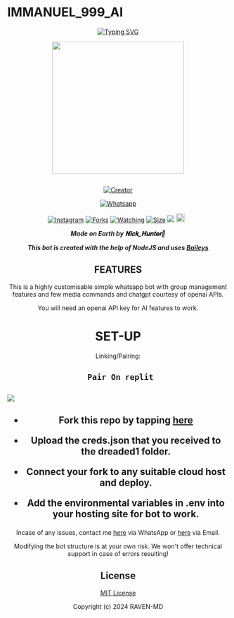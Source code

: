 # IMMANUEL_999_AI
<div align="center">
<a href="https://git.io/typing-svg"><img src="https://readme-typing-svg.demolab.com?font=Black+Ops+One&size=50&pause=1000&color=1BAFBAFF&center=true&width=910&height=100&lines=THIS  IS+🦄RAVEN-MD🦄;MULTI+DEVICE+WHATSAPP+BOT;CREATED+BY+NICK;PUBLIC+RELEASED; ...;TEAM RAVEN-𝙼𝙳." alt="Typing SVG" /></a>
  </p>
  
<p align="center">
<img src="https://telegra.ph/file/416c3ae0cfe59be8db011.jpg" width="300" height="300"/>
</p>
<p align="center">
  <a href="#"><img src="http://readme-typing-svg.herokuapp.com?color=d1fa02&center=true&vCenter=true&multiline=false&lines=RAVEN+WHATSAPP+BOT" alt="">
</p>
<p align="center">
<a href="#"><img title="Creator" src="https://img.shields.io/badge/Creator-𝐍𝐢𝐜𝐤_𝐇𝐮𝐧𝐭𝐞𝐫-blue.svg?style=for-the-badge&logo=github"></a>
</p>
<p align="center">
<a href="'https://wa.me/254114660061 Hello👋+Nick +uko+na+update+yoyote+ya+RAVEN+Bot+Mkuu+🥲'"><img title="Whatsapp" src="'https://wa.me/254114660061 Hello👋+Nick +uko+na+update+ya+Raven+Bot+Mkuu+🥲'?color=green&style=flat-square"></a>
  
<a href="https://wa.me/254114660061 Hello👋+Nick"><img title="Instagram" src="https://www.instagram.com/nick_hunter9?igsh=MXB5Nmowc2hycnIxcA=="></a>
<a href="https://github.com/HunterNick2/RAVEN-MD/network/members"><img title="Forks" src="https://img.shields.io/github/fork/HunterNick2/RAVEN-MD?color=yellow&style=flat-square"></a>
<a href="https://github.com/HunterNick2/RAVEN-MD/watchers"><img title="Watching" src="https://img.shields.io/github/watchers/HunterNick2/RAVEN-MD?label=Watchers&color=red&style=flat-square"></a>
<a href="https://github.com/HunterNick2/RAVEN-MD/"><img title="Size" src="https://img.shields.io/github/repo-size/AlipBot/Api-Alpis?style=flat-square&color=darkred"></a>
<a href="https://hits.seeyoufarm.com"><img src="https://hits.seeyoufarm.com/api/count/incr/badge.svg?url=https://github.com/HunterNick2/RAVEN-MD/%2Fhit-counter&count_bg=%2379C83D&title_bg=%23555555&icon=probot.svg&icon_color=%2304FF00&title=hits&edge_flat=false"/></a>
<a href="https://github.com/HunterNick2/RAVEN-MD/graphs/commit-activity"><img height="20" src="https://img.shields.io/badge/Maintained-No-red.svg"></a>&nbsp;&nbsp;
</p>


***Made on Earth by 𝐍𝐢𝐜𝐤_𝐇𝐮𝐧𝐭𝐞𝐫🦄***


***This bot is created with the help of NodeJS and uses [Baileys](https://github.com/adiwajshing/Baileys)***

## FEATURES
This is a highly customisable simple whatsapp bot with group management features and few media commands and chatgpt courtesy of openai APIs.

You will need an openai API key for AI features to work.

# SET-UP

Linking/Pairing:

## ` Pair On replit`
<h2 align="left">  <a href="https://replit.com/@dicksonnicky50/Pairing-Raven"><img src="https://repl.it/badge/github/quiec/whatsasena" />
</a>
</h2>

    
<h2 align="center">   



    
<h2 align="center">   

- Fork this repo by tapping  [here](https://github.com/HunterNick2/RAVEN-MD/fork)


- Upload the creds.json that you received to the dreaded1 folder.

- Connect your fork to any suitable cloud host and deploy.

- Add the environmental variables in .env into your hosting site for bot to work.
</h2>
 
     

    
 



Incase of any issues, contact me  [here](https://wa.me/+254114660061) via WhatsApp or [here](dicksonnicky50@gmail.com) via Email.

Modifying the bot structure is at your own risk. We won't offer technical support in case of errors resulting!


## License

[MIT License](https://https://github.com/HunterNick2/RAVEN-MD/blob/main/LICENSE)

Copyright (c) 2024 RAVEN-MD

